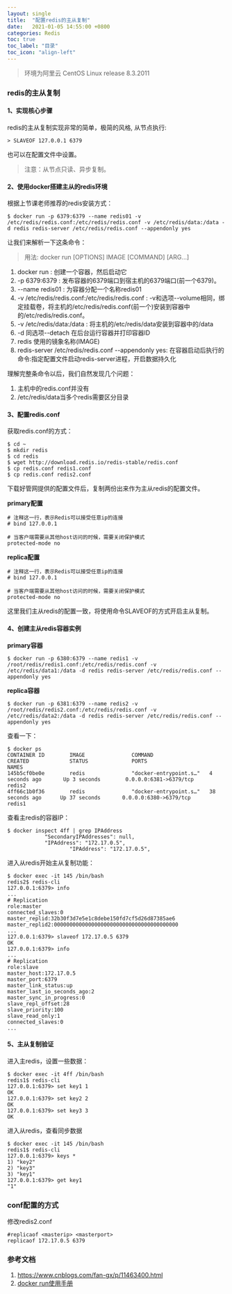```yaml
---
layout: single
title:  "配置redis的主从复制"
date:   2021-01-05 14:55:00 +0800
categories: Redis
toc: true
toc_label: "目录"
toc_icon: "align-left"
---
```


> 环境为阿里云 CentOS Linux release 8.3.2011

### redis的主从复制
#### 1、实现核心步骤
redis的主从复制实现非常的简单，极简的风格, 从节点执行:
```
> SLAVEOF 127.0.0.1 6379
```
也可以在配置文件中设置。
> 注意：从节点只读、异步复制。


#### 2、使用docker搭建主从的redis环境
根据上节课老师推荐的redis安装方式：
```
$ docker run -p 6379:6379 --name redis01 -v /etc/redis/redis.conf:/etc/redis/redis.conf -v /etc/redis/data:/data -d redis redis-server /etc/redis/redis.conf --appendonly yes
```
让我们来解析一下这条命令：
> 用法: docker run [OPTIONS] IMAGE [COMMAND] [ARG...]

1. docker run : 创建一个容器，然后启动它
2. -p 6379:6379 : 发布容器的6379端口到宿主机的6379端口(前一个6379)。
3. --name redis01 : 为容器分配一个名称redis01 
4. -v /etc/redis/redis.conf:/etc/redis/redis.conf : -v和选项--volume相同，绑定挂载卷，将主机的/etc/redis/redis.conf(前一个)安装到容器中的/etc/redis/redis.conf。
5. -v /etc/redis/data:/data : 将主机的/etc/redis/data安装到容器中的/data
6. -d 同选项--detach 在后台运行容器并打印容器ID
7. redis 使用的镜象名称(IMAGE)
7. redis-server /etc/redis/redis.conf --appendonly yes: 在容器启动后执行的命令:指定配置文件启动redis-server进程，开启数据持久化

理解完整条命令以后，我们自然发现几个问题：
1. 主机中的redis.conf并没有
2. /etc/redis/data当多个redis需要区分目录


#### 3、配置redis.conf
获取redis.conf的方式：
```
$ cd ~
$ mkdir redis
$ cd redis
$ wget http://download.redis.io/redis-stable/redis.conf
$ cp redis.conf redis1.conf
$ cp redis.conf redis2.conf
```

下载好管网提供的配置文件后，复制两份出来作为主从redis的配置文件。

**primary配置**
```
# 注释这一行，表示Redis可以接受任意ip的连接
# bind 127.0.0.1 

# 当客户端需要从其他host访问的时候，需要关闭保护模式
protected-mode no 
```

**replica配置**
```
# 注释这一行，表示Redis可以接受任意ip的连接
# bind 127.0.0.1 

# 当客户端需要从其他host访问的时候，需要关闭保护模式
protected-mode no 
```

这里我们主从redis的配置一致，将使用命令SLAVEOF的方式开启主从复制。

#### 4、创建主从redis容器实例
**primary容器**
```
$ docker run -p 6380:6379 --name redis1 -v /root/redis/redis1.conf:/etc/redis/redis.conf -v /etc/redis/data1:/data -d redis redis-server /etc/redis/redis.conf --appendonly yes
```

**replica容器**
```
$ docker run -p 6381:6379 --name redis2 -v /root/redis/redis2.conf:/etc/redis/redis.conf -v /etc/redis/data2:/data -d redis redis-server /etc/redis/redis.conf --appendonly yes
```

查看一下：
```
$ docker ps
CONTAINER ID        IMAGE               COMMAND                  CREATED             STATUS              PORTS                               NAMES
145b5cf0be0e        redis               "docker-entrypoint.s…"   4 seconds ago       Up 3 seconds        0.0.0.0:6381->6379/tcp              redis2
4ff66c1b0f36        redis               "docker-entrypoint.s…"   38 seconds ago      Up 37 seconds       0.0.0.0:6380->6379/tcp              redis1
```

查看主redis的容器IP：
```
$ docker inspect 4ff | grep IPAddress
            "SecondaryIPAddresses": null,
            "IPAddress": "172.17.0.5",
                    "IPAddress": "172.17.0.5",
```

进入从redis开始主从复制功能：
```
$ docker exec -it 145 /bin/bash
redis2$ redis-cli
127.0.0.1:6379> info
...
# Replication
role:master
connected_slaves:0
master_replid:32b30f3d7e5e1c8debe150fd7cf5d26d87385ae6
master_replid2:0000000000000000000000000000000000000000
...
127.0.0.1:6379> slaveof 172.17.0.5 6379
OK
127.0.0.1:6379> info
...
# Replication
role:slave
master_host:172.17.0.5
master_port:6379
master_link_status:up
master_last_io_seconds_ago:2
master_sync_in_progress:0
slave_repl_offset:28
slave_priority:100
slave_read_only:1
connected_slaves:0
...
```

#### 5、主从复制验证
进入主redis，设置一些数据：
```
$ docker exec -it 4ff /bin/bash
redis1$ redis-cli
127.0.0.1:6379> set key1 1
OK
127.0.0.1:6379> set key2 2
OK
127.0.0.1:6379> set key3 3
OK
```

进入从redis，查看同步数据
```
$ docker exec -it 145 /bin/bash
redis1$ redis-cli
127.0.0.1:6379> keys *
1) "key2"
2) "key3"
3) "key1"
127.0.0.1:6379> get key1
"1"
```

### conf配置的方式
修改redis2.conf
```
#replicaof <masterip> <masterport>
replicaof 172.17.0.5 6379
```

### 参考文档
1. https://www.cnblogs.com/fan-gx/p/11463400.html
2. [docker run使用手册](https://docs.docker.com/engine/reference/commandline/run/#options)


